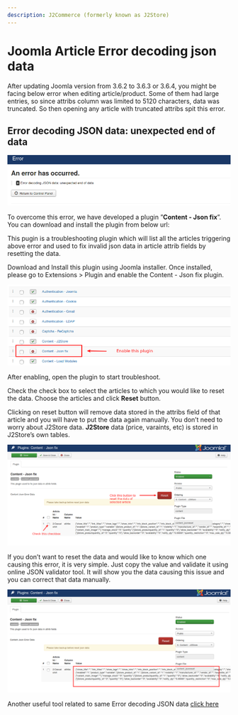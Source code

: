 ```yaml
---
description: J2Commerce (formerly known as J2Store)
---
```


# Joomla Article Error decoding json data

After updating Joomla version from 3.6.2 to 3.6.3 or 3.6.4, you might be facing below error when editing article/product. Some of them had large entries, so since attribs column was limited to 5120 characters, data was truncated. So then opening any article with truncated attribs spit this error.

## Error decoding JSON data: unexpected end of data <a href="#error-decoding-json-data-unexpected-end-of-data" id="error-decoding-json-data-unexpected-end-of-data"></a>

![json1](https://raw.githubusercontent.com/j2store/doc-images/master/troubleshooting-guide/joomla-article-error-decoding-json-data/jsonfix_01.png)

To overcome this error, we have developed a plugin ”**Content - Json fix**”. You can download and install the plugin from below url:

This pugin is a troubleshooting plugin which will list all the articles triggering above error and used to fix invalid json data in article attrib fields by resetting the data.

Download and Install this plugin using Joomla installer. Once installed, please go to Extensions > Plugin and enable the Content - Json fix plugin.

![json2](https://raw.githubusercontent.com/j2store/doc-images/master/troubleshooting-guide/joomla-article-error-decoding-json-data/jsonfix_02.png)

After enabling, open the plugin to start troubleshoot.

Check the check box to select the articles to which you would like to reset the data. Choose the articles and click **Reset** button.

Clicking on reset button will remove data stored in the attribs field of that article and you will have to put the data again manually. You don’t need to worry about J2Store data. **J2Store** data (price, varaints, etc) is stored in J2Store’s own tables.

![json3](https://raw.githubusercontent.com/j2store/doc-images/master/troubleshooting-guide/joomla-article-error-decoding-json-data/jsonfix_03.png)

If you don’t want to reset the data and would like to know which one causing this error, it is very simple. Just copy the value and validate it using online JSON validator tool. It will show you the data causing this issue and you can correct that data manually.

![json4](https://raw.githubusercontent.com/j2store/doc-images/master/troubleshooting-guide/joomla-article-error-decoding-json-data/jsonfix_04.png)

Another useful tool related to same Error decoding JSON data [click here](https://github.com/robwent/joomla-json-db-check)
